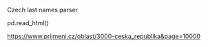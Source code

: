 Czech last names parser

pd.read_html()

https://www.prijmeni.cz/oblast/3000-ceska_republika&page=10000


